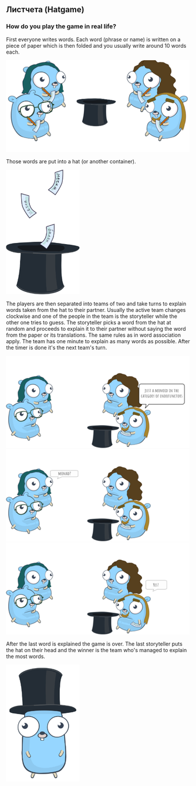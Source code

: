 ## Листчета (Hatgame)

### How do you play the game in real life?

First everyone writes words. Each word (phrase or name) is written on a piece of paper which is then folded and
you usually write around 10 words each.

<img src="img/writing.svg" width="500">

Those words are put into a hat (or another container).

<img src="img/hat.svg" width="200">

The players are then separated into teams of two and take turns to explain words taken from the hat to their partner.
Usually the active team changes clockwise and one of the people in the team is the storyteller while the other one tries to guess. The storyteller picks a word from the hat at random and proceeds to explain it to their partner without saying the word from the paper
or its translations. The same rules as in word association apply. The team has one minute to explain as many words as possible. After the timer is done it's the next team's turn.

<img src="img/guessing-1.png" width="500">
<img src="img/guessing-2.png" width="500">
<img src="img/guessing-3.png" width="500">


After the last word is explained the game is over. The last storyteller puts the hat on their head and
the winner is the team who's managed to explain the most words.

<img src="img/done.svg" width="200">

